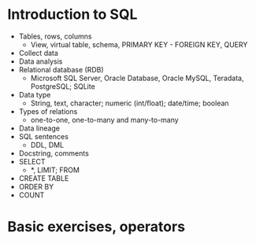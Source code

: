 # Introduction to SQL
- Tables, rows, columns
  - View, virtual table, schema, PRIMARY KEY - FOREIGN KEY, QUERY
- Collect data
- Data analysis
- Relational database (RDB)
  - Microsoft SQL Server, Oracle Database, Oracle MySQL, Teradata, PostgreSQL; SQLite
- Data type
  - String, text, character; numeric (int/float); date/time; boolean
- Types of relations
  - one-to-one, one-to-many and many-to-many
- Data lineage
- SQL sentences
    - DDL, DML
- Docstring, comments
- SELECT
  - *, LIMIT; FROM
- CREATE TABLE
- ORDER BY
- COUNT

# Basic exercises, operators
